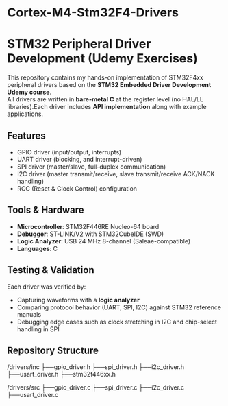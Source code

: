 # Cortex-M4-Stm32F4-Drivers
# STM32 Peripheral Driver Development (Udemy Exercises)

This repository contains my hands-on implementation of STM32F4xx peripheral drivers based on the **STM32 Embedded Driver Development Udemy course**.  
All drivers are written in **bare-metal C** at the register level (no HAL/LL libraries).Each driver includes **API implementation** along with example applications.

## Features
- GPIO driver (input/output, interrupts)
- UART driver (blocking, and interrupt-driven)
- SPI driver (master/slave, full-duplex communication)
- I2C driver (master transmit/receive, slave transmit/receive ACK/NACK handling)
- RCC (Reset & Clock Control) configuration

## Tools & Hardware
- **Microcontroller**: STM32F446RE Nucleo-64 board
- **Debugger**: ST-LINK/V2 with STM32CubeIDE (SWD)
- **Logic Analyzer**: USB 24 MHz 8-channel (Saleae-compatible)
- **Languages**: C

## Testing & Validation
Each driver was verified by:
- Capturing waveforms with a **logic analyzer**  
- Comparing protocol behavior (UART, SPI, I2C) against STM32 reference manuals  
- Debugging edge cases such as clock stretching in I2C and chip-select handling in SPI  



## Repository Structure
/drivers/inc
├──gpio_driver.h
├──spi_driver.h
├──i2c_driver.h
├──usart_driver.h
├──stm32f446xx.h

/drivers/src
├──gpio_driver.c
├──spi_driver.c
├──i2c_driver.c
├──usart_driver.c



